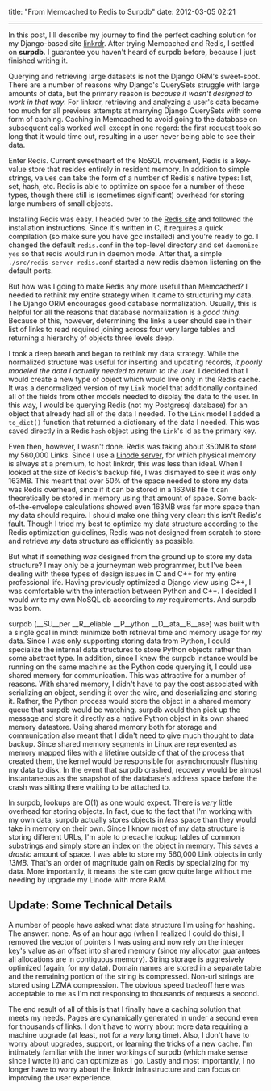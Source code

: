 
title: "From Memcached to Redis to Surpdb"
date: 2012-03-05 02:21


---

In this post, I'll describe my journey to find the perfect caching solution for my Django-based site [linkrdr](http://www.linkrdr.com).  After trying Memcached and Redis, I settled on __surpdb__. I guarantee you haven't heard of surpdb before, because I just finished writing it.
<!--more-->

Querying and retrieving large datasets is not the Django ORM's sweet-spot. There are a number of reasons why Django's QuerySets struggle with large amounts of data, but the primary reason is _because it wasn't designed to work in that way_. For linkrdr, retrieving and analyzing a user's data became too much for all previous attempts at marrying Django QuerySets with some form of caching. Caching in Memcached to avoid going to the database on subsequent calls worked well except in one regard: the first request took so long that it would time out, resulting in a user never being able to see their data.

Enter Redis. Current sweetheart of the NoSQL movement, Redis is a key-value store that resides entirely in resident memory. In addition to simple strings, values can take the form of a number of Redis's native types: list, set, hash, etc. Redis is able to optimize on space for a number of these types, though there still is (sometimes significant) overhead for storing large numbers of small objects.

Installing Redis was easy. I headed over to the [Redis site](http://redis.io/) and followed the installation instructions.  Since it's written in C, it requires a quick compilation (so make sure you have gcc installed) and you're ready to go. I changed the default `redis.conf` in the top-level directory and set `daemonize yes` so that redis would run in daemon mode. After that, a simple `./src/redis-server redis.conf` started a new redis daemon listening on the default ports.  

But how was I going to make Redis any more useful than Memcached? I needed to rethink my entire strategy when it came to structuring my data. The Django ORM encourages good database normalization. Usually, this is helpful for all the reasons that database normalization is a _good thing_. Because of this, however, determining the links a user should see in their list of links to read required joining across four very large tables and returning a hierarchy of objects three levels deep.

I took a deep breath and began to rethink my data strategy. While the normalized structure was useful for inserting and updating records, _it poorly modeled the data I actually needed to return to the user._ I decided that I would create a new type of object which would live only in the Redis cache. It was a denormalized version of my `Link` model that additionally contained all of the fields from other models needed to display the data to the user. In this way, I would be querying Redis (not my Postgresql database) for an object that already had all of the data I needed. To the `Link` model I added a `to_dict()` function that returned a dictionary of the data I needed. This was saved directly in a Redis `hash` object using the `Link`'s id as the primary key.

Even then, however, I wasn't done. Redis was taking about 350MB to store my 560,000 Links. Since I use a [Linode server](http://www.linode.com/?r=ae1808f234f8e219de24842336fada09ef81d52f), for which physical memory is always at a premium, to host linkrdr, this was less than ideal. When I looked at the size of Redis's backup file, I was dismayed to see it was only 163MB. This meant that over 50% of the space needed to store my data was Redis overhead, since if it can be stored in a 163MB file it can theoretically be stored in memory using that amount of space. Some back-of-the-envelope calculations showed even 163MB was far more space than my data should require. I should make one thing very clear: this isn't Redis's fault. Though I tried my best to optimize my data structure according to the Redis optimization guidelines, Redis was not designed from scratch to store and retrieve _my_ data structure as efficiently as possible.

But what if something _was_ designed from the ground up to store my data structure? I may only be a journeyman web programmer, but I've been dealing with these types of design issues in C and C++ for my entire professional life. Having previously optimized a Django view using C++, I was comfortable with the interaction between Python and C++. I decided I would write my own NoSQL db according to _my_ requirements. And surpdb was born.

surpdb (__SU__per __R__eliable __P__ython __D__ata__B__ase) was built with a single goal in mind: minimize both retrieval time and memory usage for _my_ data. Since I was only supporting storing data from Python, I could specialize the internal data structures to store Python objects rather than some abstract type. In addition, since I knew the surpdb instance would be running on the same machine as the Python code querying it, I could use shared memory for communication. This was attractive for a number of reasons. With shared memory, I didn't have to pay the cost associated with serializing an object, sending it over the wire, and deserializing and storing it. Rather, the Python process would store the object in a shared memory queue that surpdb would be watching. surpdb would then pick up the message and store it directly as a native Python object in its own shared memory datastore. Using shared memory both for storage and communication also meant that I didn't need to give much thought to data backup. Since shared memory segments in Linux are represented as memory mapped files with a lifetime outside of that of the process that created them, the kernel would be responsible for asynchronously flushing my data to disk. In the event that surpdb crashed, recovery would be almost instantaneous as the snapshot of the database's address space before the crash was sitting there waiting to be attached to.

In surpdb, lookups are O(1) as one would expect. There is _very_ little overhead for storing objects. In fact, due to the fact that I'm working with my own data, surpdb actually stores objects in _less_ space than they would take in memory on their own. Since I know most of my data structure is storing different URLs, I'm able to precache lookup tables of common substrings and simply store an index on the object in memory. This saves a _drastic_ amount of space. I was able to store my 560,000 Link objects in only _13MB_. That's an order of magnitude gain on Redis by specializing for my data. More importantly, it means the site can grow quite large without me needing by upgrade my Linode with more RAM.

Update: Some Technical Details
------------------------------------

A number of people have asked what data structure I'm using for hashing.  The answer: none. As of an hour ago (when I realized I could do this), I removed the vector of pointers I was using and now rely on the integer key's value as an offset into shared memory (since my allocator guarantees all allocations are in contiguous memory). String storage is aggresively optimized (again, for my data). Domain names are stored in a separate table and the remaining portion of the string is compressed. Non-url strings are stored using LZMA compression. The obvious speed tradeoff here was acceptable to me as I'm not responsing to thousands of requests a second.

The end result of all of this is that I finally have a caching solution that meets my needs. Pages are dynamically generated in under a second even for thousands of links. I don't have to worry about more data requiring a machine upgrade (at least, not for a _very_ long time). Also, I don't have to worry about upgrades, support, or learning the tricks of a new cache. I'm intimately familiar with the inner workings of surpdb (which make sense since I wrote it) and can optimize as I go. Lastly and most importantly, I no longer have to worry about the linkrdr infrastructure and can focus on improving the user experience.
